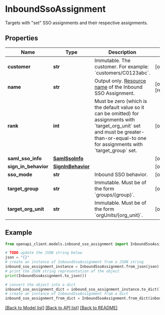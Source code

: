 # InboundSsoAssignment

Targets with \"set\" SSO assignments and their respective assignments.

## Properties

Name | Type | Description | Notes
------------ | ------------- | ------------- | -------------
**customer** | **str** | Immutable. The customer. For example: &#x60;customers/C0123abc&#x60;. | [optional] 
**name** | **str** | Output only. [Resource name](https://cloud.google.com/apis/design/resource_names) of the Inbound SSO Assignment. | [optional] [readonly] 
**rank** | **int** | Must be zero (which is the default value so it can be omitted) for assignments with &#x60;target_org_unit&#x60; set and must be greater-than-or-equal-to one for assignments with &#x60;target_group&#x60; set. | [optional] 
**saml_sso_info** | [**SamlSsoInfo**](SamlSsoInfo.md) |  | [optional] 
**sign_in_behavior** | [**SignInBehavior**](SignInBehavior.md) |  | [optional] 
**sso_mode** | **str** | Inbound SSO behavior. | [optional] 
**target_group** | **str** | Immutable. Must be of the form &#x60;groups/{group}&#x60;. | [optional] 
**target_org_unit** | **str** | Immutable. Must be of the form &#x60;orgUnits/{org_unit}&#x60;. | [optional] 

## Example

```python
from openapi_client.models.inbound_sso_assignment import InboundSsoAssignment

# TODO update the JSON string below
json = "{}"
# create an instance of InboundSsoAssignment from a JSON string
inbound_sso_assignment_instance = InboundSsoAssignment.from_json(json)
# print the JSON string representation of the object
print(InboundSsoAssignment.to_json())

# convert the object into a dict
inbound_sso_assignment_dict = inbound_sso_assignment_instance.to_dict()
# create an instance of InboundSsoAssignment from a dict
inbound_sso_assignment_from_dict = InboundSsoAssignment.from_dict(inbound_sso_assignment_dict)
```
[[Back to Model list]](../README.md#documentation-for-models) [[Back to API list]](../README.md#documentation-for-api-endpoints) [[Back to README]](../README.md)


